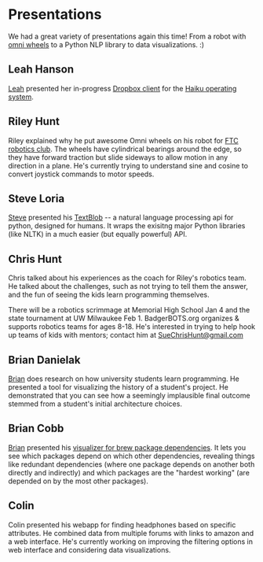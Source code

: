 # Presentations

We had a great variety of presentations again this time!
From a robot with [omni wheels](http://en.wikipedia.org/wiki/Omni_wheel) to a Python NLP library to data visualizations. :)

## Leah Hanson

[Leah](http://blog.leahhanson.us/) presented her in-progress [Dropbox client](https://github.com/astrieanna/haiku-dropbox-client)
for the [Haiku operating system](https://www.haiku-os.org/).

## Riley Hunt

Riley explained why he put awesome Omni wheels on his robot
for [FTC robotics club](http://www.usfirst.org/roboticsprograms/ftc).
The wheels have cylindrical bearings around the edge,
so they have forward traction but slide sideways to allow motion in any direction in a plane.
He's currently trying to understand sine and cosine to convert joystick commands to motor speeds.

## Steve Loria

[Steve](http://www.stevenloria.com/) presented his [TextBlob](https://textblob.readthedocs.org/en/latest/) -- a natural language processing api for python, designed for humans.
It wraps the exisitng major Python libraries (like NLTK) in a much easier (but equally powerful) API.

## Chris Hunt

Chris talked about his experiences as the coach for Riley's robotics team.
He talked about the challenges, such as not trying to tell them the answer,
and the fun of seeing the kids learn programming themselves.

There will be a robotics scrimmage at Memorial High School Jan 4 and the state tournament at UW Milwaukee Feb 1.
BadgerBOTS.org organizes & supports robotics teams for ages 8-18.
He's interested in trying to help hook up teams of kids with mentors; contact him at SueChrisHunt@gmail.com

## Brian Danielak

[Brian](http://briandk.com/) does research on how university students learn programming.
He presented a tool for visualizing the history of a student's project.
He demonstrated that you can see how a seemingly implausible final outcome
stemmed from a student's initial architecture choices.

## Brian Cobb

[Brian](https://github.com/bcobb) presented his [visualizer for brew package dependencies](https://github.com/bcobb/brew_dg/).
It lets you see which packages depend on which other dependencies,
revealing things like redundant dependencies (where one package depends on another both directly and indirectly)
and which packages are the "hardest working" (are depended on by the most other packages).

## Colin

Colin presented his webapp for finding headphones based on specific attributes.
He combined data from multiple forums with links to amazon and a web interface.
He's currently working on improving the filtering options in web interface and considering data visualizations.

